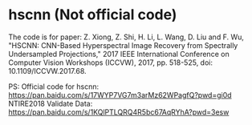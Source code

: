 # hscnn (Not official code)
The code is for paper:
Z. Xiong, Z. Shi, H. Li, L. Wang, D. Liu and F. Wu, "HSCNN: CNN-Based Hyperspectral Image Recovery from Spectrally Undersampled Projections," 2017 IEEE International Conference on Computer Vision Workshops (ICCVW), 2017, pp. 518-525, doi: 10.1109/ICCVW.2017.68.

PS: 
Official code for hscnn: https://pan.baidu.com/s/17WYP7VG7m3arMz62WPagfQ?pwd=gi0d
NTIRE2018 Validate Data: https://pan.baidu.com/s/1KQlPTLQRQ4R5bc67AqRYhA?pwd=3esw
